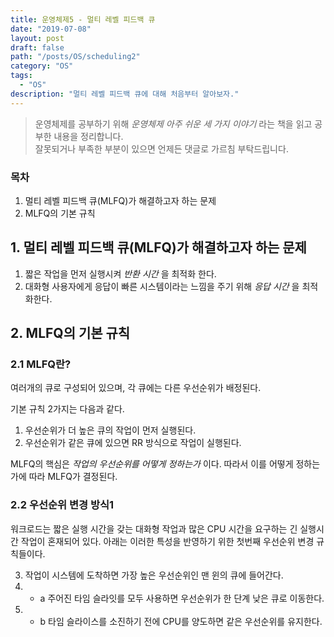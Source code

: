 ```yaml
---
title: 운영체제5 - 멀티 레벨 피드백 큐
date: "2019-07-08"
layout: post
draft: false
path: "/posts/OS/scheduling2"
category: "OS"
tags:
  - "OS"
description: "멀티 레벨 피드백 큐에 대해 처음부터 알아보자."
---
```


> 운영체제를 공부하기 위해 *운영체제 아주 쉬운 세 가지 이야기* 라는 책을 읽고 공부한 내용을 정리합니다.  
> 잘못되거나 부족한 부분이 있으면 언제든 댓글로 가르침 부탁드립니다.


### 목차
1. 멀티 레벨 피드백 큐(MLFQ)가 해결하고자 하는 문제
2. MLFQ의 기본 규칙

## 1. 멀티 레벨 피드백 큐(MLFQ)가 해결하고자 하는 문제
1. 짧은 작업을 먼저 실행시켜 *반환 시간* 을 최적화 한다.
2. 대화형 사용자에게 응답이 빠른 시스템이라는 느낌을 주기 위해 *응답 시간* 을 최적화한다.


## 2. MLFQ의 기본 규칙
### 2.1 MLFQ란?
여러개의 큐로 구성되어 있으며, 각 큐에는 다른 우선순위가 배정된다.

기본 규칙 2가지는 다음과 같다.
1. 우선순위가 더 높은 큐의 작업이 먼저 실행된다.
2. 우선순위가 같은 큐에 있으면 RR 방식으로 작업이 실행된다.
  
MLFQ의 핵심은 *작업의 우선순위를 어떻게 정하는가* 이다. 따라서 이를 어떻게 정하는가에 따라 MLFQ가 결정된다.

### 2.2 우선순위 변경 방식1
워크로드는 짧은 실행 시간을 갖는 대화형 작업과 많은 CPU 시간을 요구하는 긴 실행시간 작업이 혼재되어 있다.
아래는 이러한 특성을 반영하기 위한 첫번째 우선순위 변경 규칙들이다.

3. 작업이 시스템에 도착하면 가장 높은 우선순위인 맨 윈의 큐에 들어간다.
4. - a 주어진 타임 슬라잇를 모두 사용하면 우선순위가 한 단계 낮은 큐로 이동한다.
4. - b 타임 슬라이스를 소진하기 전에 CPU를 양도하면 같은 우선순위를 유지한다.



